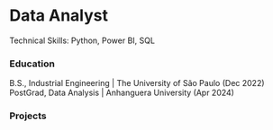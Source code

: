 # Data Analyst
Technical Skills: Python, Power BI, SQL

### Education
B.S., Industrial Engineering | The University of São Paulo (Dec 2022)
PostGrad, Data Analysis | Anhanguera University (Apr 2024)


### Projects
